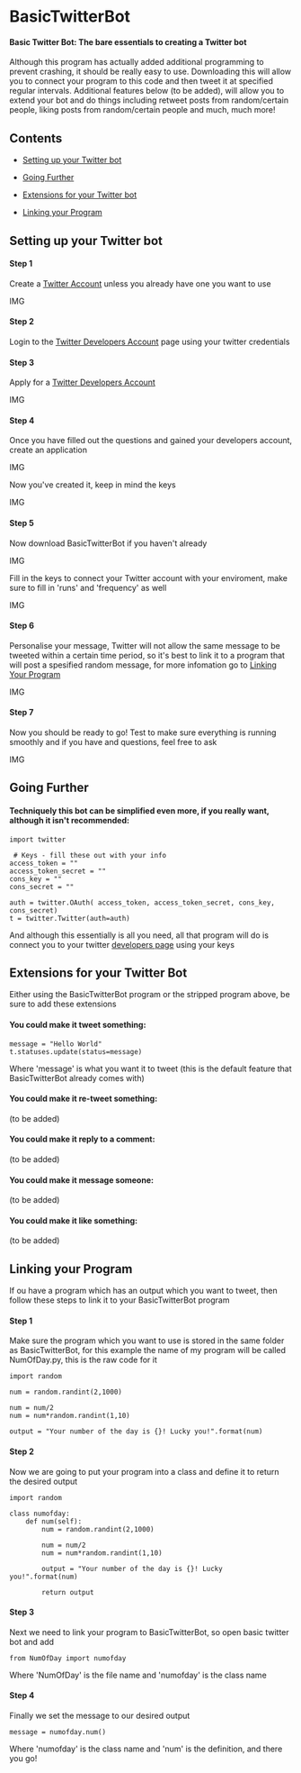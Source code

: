# BasicTwitterBot
#### Basic Twitter Bot: The bare essentials to creating a Twitter bot
Although this program has actually added additional programming to prevent crashing, it should be really easy to use. Downloading this will allow you to connect your program to this code and then tweet it at specified regular intervals. Additional features below (to be added), will allow you to extend your bot and do things including retweet posts from random/certain people, liking posts from random/certain people and much, much more!



## Contents
 - [Setting up your Twitter bot](https://github.com/judev1/BasicTwitterBot/blob/master/README.md#setting-up-your-twitter-bot)

 - [Going Further](https://github.com/judev1/BasicTwitterBot/blob/master/README.md#going-further)

 - [Extensions for your Twitter bot](https://github.com/judev1/BasicTwitterBot/blob/master/README.md#extensions-for-your-twitter-bot)

 - [Linking your Program](https://github.com/judev1/BasicTwitterBot/blob/master/README.md#linking-your-program)



## Setting up your Twitter bot
#### Step 1
Create a [Twitter Account](https://twitter.com/i/flow/signup) unless you already have one you want to use

IMG

#### Step 2
Login to the [Twitter Developers Account](https://developer.twitter.com/) page using your twitter credentials

#### Step 3
Apply for a [Twitter Developers Account](https://developer.twitter.com/)

IMG

#### Step 4
Once you have filled out the questions and gained your developers account, create an application

IMG

Now you've created it, keep in mind the keys

IMG

#### Step 5
Now download BasicTwitterBot if you haven't already

IMG

Fill in the keys to connect your Twitter account with your enviroment, make sure to fill in 'runs' and 'frequency' as well

IMG

#### Step 6
Personalise your message, Twitter will not allow the same message to be tweeted within a certain time period, so it's best to link it to a program that will post a spesified random message, for more infomation go to [Linking Your Program](https://github.com/judev1/BasicTwitterBot/blob/master/README.md#linking-your-program)

IMG

#### Step 7
Now you should be ready to go! Test to make sure everything is running smoothly and if you have and questions, feel free to ask

IMG



## Going Further
#### Techniquely this bot can be simplified even more, if you really want, although it isn't recommended:
```
import twitter

 # Keys - fill these out with your info
access_token = ""
access_token_secret = ""
cons_key = ""
cons_secret = ""

auth = twitter.OAuth( access_token, access_token_secret, cons_key, cons_secret)
t = twitter.Twitter(auth=auth)
```
And although this essentially is all you need, all that program will do is connect you to your twitter [developers page](https://developer.twitter.com) using your keys



## Extensions for your Twitter Bot
Either using the BasicTwitterBot program or the stripped program above, be sure to add these extensions

#### You could make it tweet something:
```
message = "Hello World"
t.statuses.update(status=message)
```
Where 'message' is what you want it to tweet (this is the default feature that BasicTwitterBot already comes with)

#### You could make it re-tweet something:
(to be added)

#### You could make it reply to a comment:
(to be added)

#### You could make it message someone:
(to be added)

#### You could make it like something:
(to be added)



## Linking your Program
If ou have a program which has an output which you want to tweet, then follow these steps to link it to your BasicTwitterBot program

#### Step 1
Make sure the program which you want to use is stored in the same folder as BasicTwitterBot, for this example the name of my program will be called NumOfDay.py, this is the raw code for it
```
import random

num = random.randint(2,1000)

num = num/2
num = num*random.randint(1,10)

output = "Your number of the day is {}! Lucky you!".format(num)
```

#### Step 2
Now we are going to put your program into a class and define it to return the desired output
```
import random

class numofday:
	def num(self):
		num = random.randint(2,1000)

		num = num/2
		num = num*random.randint(1,10)

		output = "Your number of the day is {}! Lucky you!".format(num)

		return output
```

#### Step 3
Next we need to link your program to BasicTwitterBot, so open basic twitter bot and add
```
from NumOfDay import numofday
```
Where 'NumOfDay' is the file name and 'numofday' is the class name

#### Step 4
Finally we set the message to our desired output
```
message = numofday.num()
```
Where 'numofday' is the class name and 'num' is the definition, and there you go!
